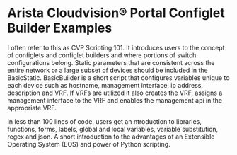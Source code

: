 # Arista Cloudvision&reg; Portal Configlet Builder Examples
I often refer to this as CVP Scripting 101.  It introduces users to the concept of configlets and configlet builders and where portions of switch configurations belong.  Static parameters that are consistent across the entire network or a large subset of devices should be included in the BasicStatic.  BasicBuilder is a short script that configures variables unique to each device such as hostname, management interface, ip address, description and VRF. If VRFs are utilized it also creates the VRF, assigns a management interface to the VRF and enables the management api in the appropriate VRF.

In less than 100 lines of code, users get an ntroduction to libraries, functions, forms,  labels, global and local variables, variable substitution, regex and json.  A short introduction to the advantages of an Extensible Operating System (EOS) and power of Python scripting.
